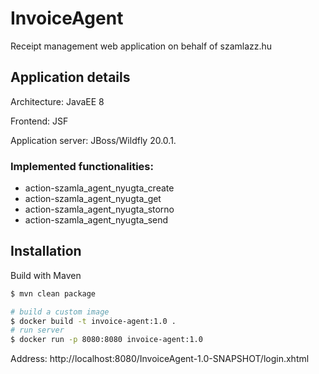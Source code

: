 # InvoiceAgent

Receipt management web application on behalf of szamlazz.hu

## Application details

Architecture: JavaEE 8

Frontend: JSF

Application server: JBoss/Wildfly 20.0.1.

### Implemented functionalities:

- action-szamla_agent_nyugta_create
- action-szamla_agent_nyugta_get
- action-szamla_agent_nyugta_storno
- action-szamla_agent_nyugta_send

## Installation

Build with Maven

```sh
$ mvn clean package
```

```sh
# build a custom image
$ docker build -t invoice-agent:1.0 .
# run server
$ docker run -p 8080:8080 invoice-agent:1.0
```
Address: http://localhost:8080/InvoiceAgent-1.0-SNAPSHOT/login.xhtml